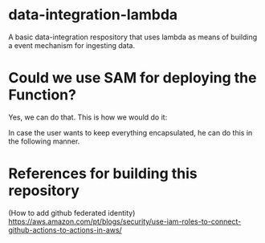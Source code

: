 # data-integration-lambda
A basic data-integration respository that uses lambda as means of building a event mechanism for ingesting data.


# Could we use SAM for deploying the Function?
Yes, we can do that. This is how we would do it:

In case the user wants to keep everything encapsulated, he can do this in the following manner.



# References for building this repository

(How to add github federated identity) https://aws.amazon.com/pt/blogs/security/use-iam-roles-to-connect-github-actions-to-actions-in-aws/